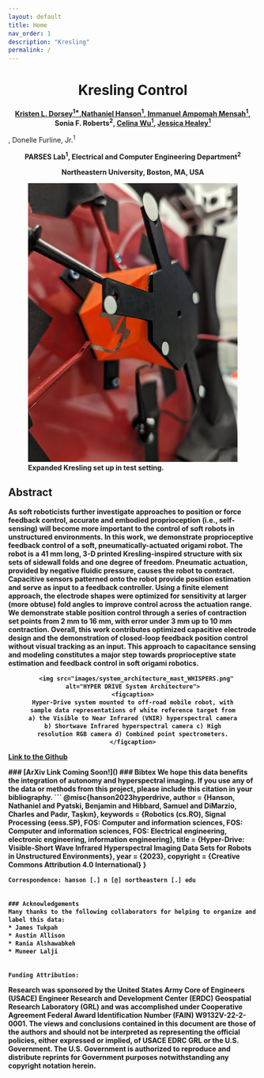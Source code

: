 ```yaml
---
layout: default
title: Home
nav_order: 1
description: "Kresling"
permalink: /
---
```



<html lang="en-US">
<head>
  <meta charset="UTF-8">
  <meta name="viewpoint" content="width=device-width, initial-scale=1.0">
  <!--<link rel="stylesheet" href="style.css"> -->
  <title><b>Kresling</b> Control </title>
</head>
<body>
  <div class="header-adder">
    <div class="title_set">
      <h1 style="text-align: center;"><strong>Kresling</strong> Control
      </h1>
    </div>
    <div class="names">
      <p style="text-align: center;"><strong><a href="http://www.kristendorsey.com/">Kristen L. Dorsey<sup>1*</sup></a>,<a href="https://nhansion.io">Nathaniel Hanson<sup>1</sup></a>,<a href="https://www.linkedin.com/in/immanuelampomah/"> Immanuel Ampomah Mensah<sup>1</sup></a>, Sonia F. Roberts<sup>2</sup>, <a href="https://www.linkedin.com/in/ashwu-0/">Celina Wu<sup>1</sup></a>, <a href="https://www.jesshealey.net/">Jessica Healey<sup>1</sup></a></strong></p>, Donelle Furline, Jr.<sup>1</sup></strong></p>
      <p style="text-align: center;"><strong>PARSES Lab<sup>1</sup>, Electrical and Computer Engineering Department<sup>2</sup>
      <p style="text-align: center;"><strong>Northeastern University, Boston, MA, USA</strong></p>
      </div>
  </div>

  <div>
    <div style="position:relative;padding-top:0%;">
      <figure>
      <img src="images/Kresling in setup.jpg" alt="Kresling in test set up">
        <figcaption>
            Expanded Kresling set up in test setting.
        </figcaption>
  </figure>
    </div>
  </div>
  <h2>Abstract</h2>
  <p>As soft roboticists further investigate approaches
to position or force feedback control, accurate and embodied
proprioception (i.e., self-sensing) will become more important
to the control of soft robots in unstructured environments.
In this work, we demonstrate proprioceptive feedback control
of a soft, pneumatically-actuated origami robot. The robot
is a 41 mm long, 3-D printed Kresling-inspired structure
with six sets of sidewall folds and one degree of freedom.
Pneumatic actuation, provided by negative fluidic pressure,
causes the robot to contract. Capacitive sensors patterned onto
the robot provide position estimation and serve as input to
a feedback controller. Using a finite element approach, the
electrode shapes were optimized for sensitivity at larger (more
obtuse) fold angles to improve control across the actuation
range. We demonstrate stable position control through a series
of contraction set points from 2 mm to 16 mm, with error under
3 mm up to 10 mm contraction. Overall, this work contributes
optimized capacitive electrode design and the demonstration of
closed-loop feedback position control without visual tracking as
an input. This approach to capacitance sensing and modeling
constitutes a major step towards proprioceptive state estimation and feedback control in soft origami robotics.
  </p>
 
<div style="text-align: center;">
  <figure>
  
      <img src="images/system_architecture_mast_WHISPERS.png" alt="HYPER DRIVE System Architecture">
    <figcaption>
    Hyper-Drive system mounted to off-road mobile robot, with sample data representations of white reference target from a) the Visible to Near Infrared (VNIR) hyperspectral camera b) Shortwave Infrared hyperspectral camera c) High resolution RGB camera d) Combined point spectrometers.
    </figcaption>
  </figure>
</div>

  <p>
    <a href="https://github.com/PARSES-Lab/kresling_control/tree/main">Link to the Github</a>
  </p>
</body>
</html>
### [ArXiv Link Coming Soon!]()
### Bibtex
We hope this data benefits the integration of autonomy and hyperspectral imaging. If you use any of the data or methods from this project, please include this citation in your bibliography.
 ```
@misc{hanson2023hyperdrive,
  author = {Hanson, Nathaniel and Pyatski, Benjamin and Hibbard, Samuel and DiMarzio, Charles and Padır, Taşkın},
  keywords = {Robotics (cs.RO), Signal Processing (eess.SP), FOS: Computer and information sciences, FOS: Computer and information sciences, FOS: Electrical engineering, electronic engineering, information engineering},
  title = {Hyper-Drive: Visible-Short Wave Infrared Hyperspectral Imaging Data Sets for Robots in Unstructured Environments},
  year = {2023},
  copyright = {Creative Commons Attribution 4.0 International}
}

```
Correspondence: hanson [.] n [@] northeastern [.] edu


### Acknowledgements
Many thanks to the following collaborators for helping to organize and label this data:
* James Tukpah
* Austin Allison
* Rania Alshawabkeh
* Muneer Lalji


Funding Attribution:
```
Research was sponsored by the United States Army Core of Engineers (USACE) Engineer Research and Development Center (ERDC)
Geospatial Research Laboratory (GRL) and was accomplished under 
Cooperative Agreement Federal Award Identification Number (FAIN) W9132V-22-2-0001. 
The views and conclusions contained in this document are those of the authors 
and should not be interpreted as representing the official policies, either expressed or implied,
of USACE EDRC GRL or the U.S. Government. The U.S. Government is authorized to reproduce and distribute reprints for Government purposes notwithstanding any copyright notation herein.
```
